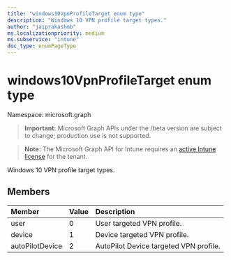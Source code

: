 ```yaml
---
title: "windows10VpnProfileTarget enum type"
description: "Windows 10 VPN profile target types."
author: "jaiprakashmb"
ms.localizationpriority: medium
ms.subservice: "intune"
doc_type: enumPageType
---
```


# windows10VpnProfileTarget enum type

Namespace: microsoft.graph
> **Important:** Microsoft Graph APIs under the /beta version are subject to change; production use is not supported.

> **Note:** The Microsoft Graph API for Intune requires an [active Intune license](https://go.microsoft.com/fwlink/?linkid=839381) for the tenant.


Windows 10 VPN profile target types.

## Members
|Member|Value|Description|
|:---|:---|:---|
|user|0|User targeted VPN profile.|
|device|1|Device targeted VPN profile.|
|autoPilotDevice|2|AutoPilot Device targeted VPN profile.|
